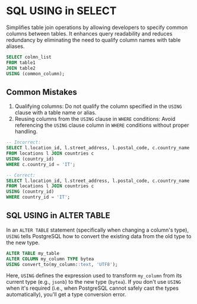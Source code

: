 # SQL USING in SELECT
Simplifies table join operations by allowing developers to specify common columns between tables. It enhances query readability and reduces redundancy by eliminating the need to qualify column names with table aliases.

```SQL
SELECT colmn_list
FROM table1
JOIN table2
USING (common_column);
```
## Common Mistakes
1. Qualifying columns: Do not qualify the column specified in the `USING` clause with a table name or alias.
2. Reusing columns from the `USING` clause in `WHERE` conditions: Avoid referencing the `USING` clause column in `WHERE` conditions without proper handling.
```SQL
-- Incorrect:
SELECT l.location_id, l.street_address, l.postal_code, c.country_name  
FROM locations l JOIN countries c  
USING (country_id)  
WHERE c.country_id = 'IT';

-- Correct:
SELECT l.location_id, l.street_address, l.postal_code, c.country_name  
FROM locations l JOIN countries c  
USING (country_id)  
WHERE country_id = 'IT';
```
## SQL USING in ALTER TABLE
In an `ALTER TABLE` statement (specifically when changing a column's type), `USING` tells PostgreSQL how to convert the existing data from the old type to the new type.

```SQL
ALTER TABLE my_table
ALTER COLUMN my_column TYPE bytea
USING convert_to(my_column::text, 'UTF8');
```

Here, `USING` defines the expression used to transform `my_column` from its current type (e.g., `jsonb`) to the new type (`bytea`).
If you don't use `USING` when it's required (i.e., when PostgreSQL cannot safely cast the types automatically), you'll get a type conversion error.